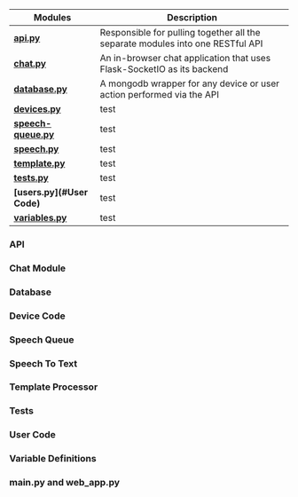 

| Modules | Description |
| --------------- | ------------------------------------------------------------------------------ | 
| **[api.py](#API)** | Responsible for pulling together all the separate modules into one RESTful API | 
| **[chat.py](#Chat_Module)** | An in-browser chat application that uses Flask-SocketIO as its backend | 
| **[database.py](#Database)** |  A mongodb wrapper for any device or user action performed via the API | 
| **[devices.py](#Device_Code)** | test |  
| **[speech-queue.py](#Speech_Queue)** | test| 
| **[speech.py](#Speech_To_Text)** | test| 
| **[template.py](#Template_Processor)** | test| 
| **[tests.py](#Tests)**| test| 
| **[users.py](#User Code)**|  test| 
| **[variables.py](#Variable_Definitions)**| test|



### API

### Chat Module

### Database

### Device Code

### Speech Queue

### Speech To Text

### Template Processor

### Tests 

### User Code 

### Variable Definitions 

### main.py and web_app.py